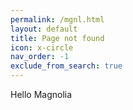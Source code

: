 ```yaml
---
permalink: /mgnl.html
layout: default
title: Page not found
icon: x-circle
nav_order: -1
exclude_from_search: true
---
```


Hello Magnolia

